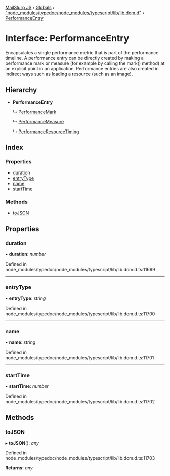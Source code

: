 [MailSlurp JS](../README.md) › [Globals](../globals.md) › ["node_modules/typedoc/node_modules/typescript/lib/lib.dom.d"](../modules/_node_modules_typedoc_node_modules_typescript_lib_lib_dom_d_.md) › [PerformanceEntry](_node_modules_typedoc_node_modules_typescript_lib_lib_dom_d_.performanceentry.md)

# Interface: PerformanceEntry

Encapsulates a single performance metric that is part of the performance timeline. A performance entry can be directly created by making a performance mark or measure (for example by calling the mark() method) at an explicit point in an application. Performance entries are also created in indirect ways such as loading a resource (such as an image).

## Hierarchy

* **PerformanceEntry**

  ↳ [PerformanceMark](_node_modules_typedoc_node_modules_typescript_lib_lib_dom_d_.performancemark.md)

  ↳ [PerformanceMeasure](_node_modules_typedoc_node_modules_typescript_lib_lib_dom_d_.performancemeasure.md)

  ↳ [PerformanceResourceTiming](_node_modules_typedoc_node_modules_typescript_lib_lib_dom_d_.performanceresourcetiming.md)

## Index

### Properties

* [duration](_node_modules_typedoc_node_modules_typescript_lib_lib_dom_d_.performanceentry.md#duration)
* [entryType](_node_modules_typedoc_node_modules_typescript_lib_lib_dom_d_.performanceentry.md#entrytype)
* [name](_node_modules_typedoc_node_modules_typescript_lib_lib_dom_d_.performanceentry.md#name)
* [startTime](_node_modules_typedoc_node_modules_typescript_lib_lib_dom_d_.performanceentry.md#starttime)

### Methods

* [toJSON](_node_modules_typedoc_node_modules_typescript_lib_lib_dom_d_.performanceentry.md#tojson)

## Properties

###  duration

• **duration**: *number*

Defined in node_modules/typedoc/node_modules/typescript/lib/lib.dom.d.ts:11699

___

###  entryType

• **entryType**: *string*

Defined in node_modules/typedoc/node_modules/typescript/lib/lib.dom.d.ts:11700

___

###  name

• **name**: *string*

Defined in node_modules/typedoc/node_modules/typescript/lib/lib.dom.d.ts:11701

___

###  startTime

• **startTime**: *number*

Defined in node_modules/typedoc/node_modules/typescript/lib/lib.dom.d.ts:11702

## Methods

###  toJSON

▸ **toJSON**(): *any*

Defined in node_modules/typedoc/node_modules/typescript/lib/lib.dom.d.ts:11703

**Returns:** *any*
